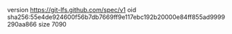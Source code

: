 version https://git-lfs.github.com/spec/v1
oid sha256:55e4de924600f56b7db7669ff9e117ebc192b20000e84ff855ad9999290aa866
size 7090
